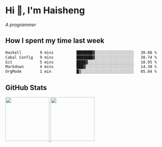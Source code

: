 
# Hi 👋, I'm Haisheng

*A programmer*

<!---
## What I'm reading

[Reading list](https://freizl.github.io/info/books.html)
-->

## How I spent my time last week

<!--START_SECTION:waka-->

```txt
Haskell        9 mins          ███████▓░░░░░░░░░░░░░░░░░   30.88 %
Cabal Config   9 mins          ███████▓░░░░░░░░░░░░░░░░░   30.74 %
Git            5 mins          ████▓░░░░░░░░░░░░░░░░░░░░   18.95 %
Markdown       4 mins          ███▓░░░░░░░░░░░░░░░░░░░░░   14.38 %
OrgMode        1 min           █▒░░░░░░░░░░░░░░░░░░░░░░░   05.04 %
```

<!--END_SECTION:waka-->

## GitHub Stats

<a href="https://github.com/hw202207">
  <img height="137px" src="https://github-readme-stats.vercel.app/api?username=freizl&hide_title=false&hide_border=true&show_icons=true&include_all_commits=true&count_private=true&line_height=21&theme=" />
  <img height="137px" src="https://github-readme-stats.vercel.app/api/top-langs/?username=freizl&hide_title=true&hide_border=true&layout=compact&langs_count=6&theme=" />
</a>
